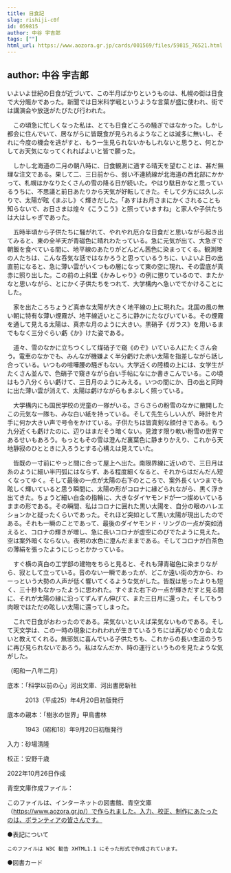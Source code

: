 ```yaml
---
title: 日食記
slug: rishiji-c0f
id: 059815
author: 中谷 宇吉郎
tags: [""]
html_url: https://www.aozora.gr.jp/cards/001569/files/59815_76521.html
---
```


## author: 中谷 宇吉郎

いよいよ世紀の日食が近づいて、この半月ばかりというものは、札幌の街は日食で大分賑かであった。新聞では日米科学戦というような言葉が盛に使われ、街では講演会や放送がたびたび行われた。

　この頃急に忙しくなった私は、とても日食どころの騒ぎではなかった。しかし都会に住んでいて、居ながらに皆既食が見られるようなことは滅多に無いし、それに今度の機会を逃がすと、もう一生見られないかもしれないと思うと、何とかしてお天気になってくれればよいと皆で願った。

　しかし北海道の二月の朝八時に、日食観測に適する晴天を望むことは、甚だ無理な注文である。果して二、三日前から、弱い不連続線が北海道の西北部にかかって、札幌はかなりたくさんの雪の降る日が続いた。やはり駄目かなと思っているうちに、不思議と前日あたりから天気が好転してきた。そして夕方には久しぶりで、太陽が眩《まぶし》く輝きだした。「あすはお月さまにかくされることも知らないで、お日さまは煌々《こうこう》と照っていますね」と家人や子供たちは大はしゃぎであった。

　五時半頃から子供たちに騒がれて、やれやれ厄介な日食だと思いながら起き出てみると、東の全半天が青磁色に晴れわたっている。急に元気が出て、大急ぎで朝飯を食べている間に、地平線のあたりがどんどん茜色に染まってくる。観測陣の人たちは、こんな呑気な話ではなかろうと思っているうちに、いよいよ日の出直前になると、急に薄い雲がいくつもの層になって東の空に現れ、その雲底が真赤に照り出した。この前の上斜里《かみしゃり》の例に懲りているので、またかなと思いながら、とにかく子供たちをつれて、大学構内へ急いででかけることにした。

　家を出たころちょうど真赤な太陽が大きく地平線の上に現れた。北国の風の無い朝に特有な薄い煙霧が、地平線近いところに静かにたなびいている。その煙霧を通して見える太陽は、真赤な月のように大きい。黒硝子《ガラス》を用いるまでもなく三分ぐらい虧《か》けた姿である。

　道々、雪のなかに立ちつくして煤硝子で窺《のぞ》いている人にたくさん会う。電車のなかでも、みんなが機嫌よく半分虧けた赤い太陽を指差しながら話し合っている。いつもの喧嘩腰の騒ぎもない。大学近くの陸橋の上には、女学生がたくさん並んで、色硝子で窺きながら白い手帖になにか書きこんでいる。この頃はもう八分くらい虧けて、三日月のようにみえる。いつの間にか、日の出と同時に出た薄い雲が消えて、太陽は虧けながらもまぶしく照っている。

　大学構内にも国民学校の児童の一隊がいる。さらさらの粉雪のなかに散開したこの元気な一隊も、みな白い紙を持っている。そして先生らしい人が、時計を片手に何か大きい声で号令をかけている。子供たちは皆真剣な顔付きである。もう九分近くも虧けたのに、辺りはまだそう暗くない。見渡す限り軟い粉雪の世界であるせいもあろう。もっともその雪は澄んだ裏葉色に静まりかえり、これから天地静寂のひとときに入ろうとする心構えは見えていた。

　皆既の一寸前にやっと間に合って屋上へ出た。南限界線に近いので、三日月は糸のように細い半円弧にはならず、ある程度細くなると、それからはだんだん短くなってゆく。そして最後の一点が太陽の右下のところで、案外長くいつまでも眩しく輝いていると思う瞬間に、太陽の形がコロナに縁どられながら、黒く浮き出てきた。ちょうど細い白金の指輪に、大きなダイヤモンドが一つ燦めいているままの形である。その瞬間、私はコロナに囲れた黒い太陽を、自分の眼のハレエションかと疑ったくらいであった。それほど突如として黒い太陽が現出したのである。それも一瞬のことであって、最後のダイヤモンド・リングの一点が突如消えると、コロナの輝きが増し、急に長いコロナが虚空にのびでたように見えた。空は案外暗くならない。夜明の水色に澄んだままである。そしてコロナが白茶色の薄絹を張ったようにじっとかかっている。

　すぐ横の真白の工学部の建物をちらと見ると、それも薄青磁色に染まりながら、寂として立っている。音のない一瞬であったが、どこか遠い街の方から、わーっという大勢の人声が低く響いてくるような気がした。皆既は思ったよりも短く、三十秒もなかったように思われた。すぐまた右下の一点が輝きだすと見る間に、それが太陽の縁に沿ってずんずん伸びて、また三日月に還った。そしてもう肉眼ではただの眩しい太陽に還ってしまった。

　これで日食がおわったのである。呆気ないといえば呆気ないものである。そして天文学は、この一時の現象にわれわれが生きているうちには再びめぐり会えないと教えてくれる。無邪気に喜んでいる子供たちも、これからの長い生涯のうちに再び見られないであろう。私はなんだか、時の運行というものを見たような気がした。

（昭和一八年二月）













底本：「科学以前の心」河出文庫、河出書房新社

　　　2013（平成25）年4月20日初版発行

底本の親本：「樹氷の世界」甲鳥書林

　　　1943（昭和18）年9月20日初版発行

入力：砂場清隆

校正：安野千歳

2022年10月26日作成

青空文庫作成ファイル：

このファイルは、インターネットの図書館、青空文庫（https://www.aozora.gr.jp/）で作られました。入力、校正、制作にあたったのは、ボランティアの皆さんです。











●表記について


	このファイルは W3C 勧告 XHTML1.1 にそった形式で作成されています。







●図書カード